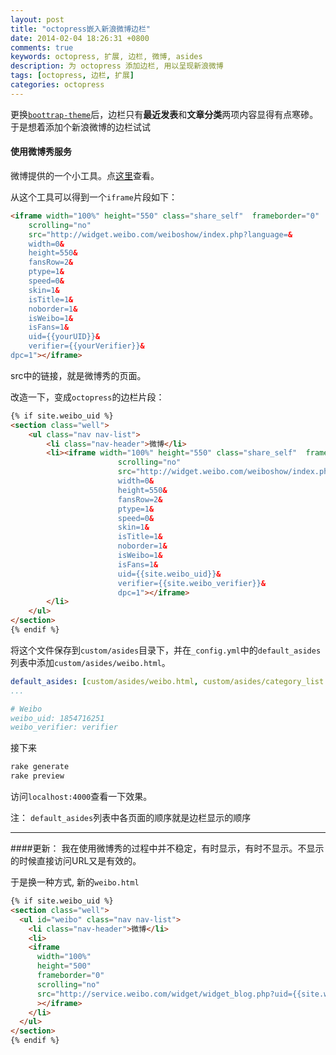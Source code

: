 ```yaml
---
layout: post
title: "octopress嵌入新浪微博边栏"
date: 2014-02-04 18:26:31 +0800
comments: true
keywords: octopress, 扩展, 边栏, 微博, asides
description: 为 octopress 添加边栏, 用以呈现新浪微博
tags: [octopress, 边栏, 扩展]
categories: octopress
---
```



更换[`boottrap-theme`](http://github.com/bkutil/bootstrap-theme)后，边栏只有**最近发表**和**文章分类**两项内容显得有点寒碜。于是想着添加个新浪微博的边栏试试

<!--more-->
#### 使用微博秀服务
微博提供的一个小工具。点[这里](http://weibo.com/tool/weiboshow)查看。

从这个工具可以得到一个`iframe`片段如下：

```html weiboshow
<iframe width="100%" height="550" class="share_self"  frameborder="0"
	scrolling="no"
	src="http://widget.weibo.com/weiboshow/index.php?language=&
	width=0&
	height=550&
	fansRow=2&
	ptype=1&
	speed=0&
	skin=1&
	isTitle=1&
	noborder=1&
	isWeibo=1&
	isFans=1&
	uid={{yourUID}}&
	verifier={{yourVerifier}}&
dpc=1"></iframe>
```

src中的链接，就是微博秀的页面。

改造一下，变成`octopress`的边栏片段：

```html weibo.html
{% if site.weibo_uid %}
<section class="well">
	<ul class="nav nav-list">
		<li class="nav-header">微博</li>
		<li><iframe width="100%" height="550" class="share_self"  frameborder="0"
						scrolling="no"
						src="http://widget.weibo.com/weiboshow/index.php?language=&
						width=0&
						height=550&
						fansRow=2&
						ptype=1&
						speed=0&
						skin=1&
						isTitle=1&
						noborder=1&
						isWeibo=1&
						isFans=1&
						uid={{site.weibo_uid}}&
						verifier={{site.weibo_verifier}}&
						dpc=1"></iframe>
		</li>
	</ul>
</section>
{% endif %}
```

将这个文件保存到`custom/asides`目录下，并在`_config.yml`中的`default_asides`列表中添加`custom/asides/weibo.html`。

```yml _config.yml
default_asides: [custom/asides/weibo.html, custom/asides/category_list.html, custom/asides/recent_posts.html]
...

# Weibo
weibo_uid: 1854716251
weibo_verifier: verifier
```

接下来

```bash
rake generate
rake preview
```

访问`localhost:4000`查看一下效果。

注： `default_asides`列表中各页面的顺序就是边栏显示的顺序

---------------
####更新：
我在使用微博秀的过程中并不稳定，有时显示，有时不显示。不显示的时候直接访问URL又是有效的。

于是换一种方式, 新的`weibo.html`

```html weibo.html
{% if site.weibo_uid %}
<section class="well">
  <ul id="weibo" class="nav nav-list">
    <li class="nav-header">微博</li>
    <li>
    <iframe 
      width="100%"
      height="500"
      frameborder="0"
      scrolling="no"
      src="http://service.weibo.com/widget/widget_blog.php?uid={{site.weibo_uid}}&height=500&skin=wd_02&showpic=1"
      ></iframe>
    </li>
  </ul>
</section>
{% endif %}
```
